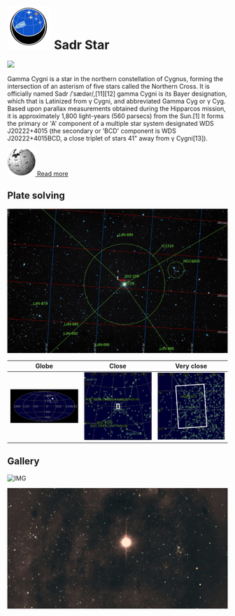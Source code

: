# ![](..//Imaging//Common/pyl-tiny.png) Sadr Star
![](..//Imaging//HD/Sadr_Star+00+co.jpg)

Gamma Cygni is a star in the northern constellation of Cygnus, forming the intersection of an asterism of five stars called the Northern Cross. It is officially named Sadr /ˈsædər/,[11][12] gamma Cygni is its Bayer designation, which that is Latinized from γ Cygni, and abbreviated Gamma Cyg or γ Cyg. Based upon parallax measurements obtained during the Hipparcos mission, it is approximately 1,800 light-years (560 parsecs) from the Sun.[1] It forms the primary or 'A' component of a multiple star system designated WDS J20222+4015 (the secondary or 'BCD' component is WDS J20222+4015BCD, a close triplet of stars 41" away from γ Cygni[13]).



[![](..//Imaging//Common/Wikipedia.png) Read more](https://en.wikipedia.org/wiki/Gamma_Cygni)
## Plate solving 


![IMG](..//Imaging//HD/Sadr_Star_Annotated.jpg)


| Globe | Close | Very close |
| ----- | ----- | ----- |
|![IMG](..//Imaging//HD/Sadr_Star_Globe.jpg) |![IMG](..//Imaging//HD/Sadr_Star_Close.jpg) |![IMG](..//Imaging//HD/Sadr_Star_Closer.jpg) |

## Gallery
![IMG](..//Imaging//HD/Sadr_Star+00+co.jpg) 

![IMG](..//Imaging//HD/Sadr_Star+01+co.jpg) 

